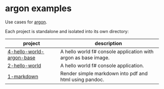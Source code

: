 # argon examples

Use cases for [argon](https://github.com/PiotrJustyna/argon).

Each project is standalone and isolated into its own directory:

| project | description |
| --- | --- |
| [4-hello-world-argon-base](./4-hello-world-argon-base/) | A hello world f# console application with argon as base image. |
| [2-hello-world](./2-hello-world/) | A hello world f# console application. |
| [1-markdown](./1-markdown/) | Render simple markdown into pdf and html using pandoc. |